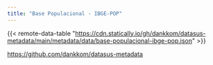 ```yaml
---
title: "Base Populacional - IBGE-POP"
---
```


{{< remote-data-table "https://cdn.statically.io/gh/dankkom/datasus-metadata/main/metadata/data/base-populacional-ibge-pop.json" >}}

https://github.com/dankkom/datasus-metadata
